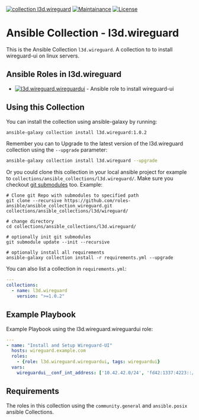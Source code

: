 [![collection l3d.wireguard](https://ansible.l3d.space/svg/l3d.wireguard_ansible-collection_collection.svg)](https://galaxy.ansible.com/ui/repo/published/l3d/wireguard/)
[![Maintainance](https://ansible.l3d.space/svg/l3d.wireguard_maintainance_collection.svg)](https://ansible.l3d.space/#l3d.wireguard)
[![License](https://ansible.l3d.space/svg/l3d.wireguard_license_collection.svg)](LICENSE)

 Ansible Collection - l3d.wireguard
============================

This is the Ansible Collection ``l3d.wireguard``. A collection to to install wireguard-ui on linux servers.

## Ansible Roles in l3d.wireguard
- [![l3d.wireguard.wireguardui](https://ansible.l3d.space/svg/l3d.wireguard.wireguardui_ansible-role.svg)](https://galaxy.ansible.com/ui/repo/published/l3d/wireguard/content/role/wireguardui/) - Ansible role to install wireguard-ui

## Using this Collection
You can install the collection using ansible-galaxy by running:
```bash
ansible-galaxy collection install l3d.wireguard:1.0.2
```

Remember you can to Upgrade to the latest version of the l3d.wireguard collection using the ``--upgrade`` parameter:
```bash
ansible-galaxy collection install l3d.wireguard --upgrade
```


Or you could clone this collection in your local ansible project for example to ``collections/ansible_collections/l3d.wireguard/``. Make sure you checkout [git submodules](https://git-scm.com/docs/git-submodule) too. Example:
```
# Clone git Repo with submodules to specified path
git clone --recursive https://github.com/roles-ansible/ansible_collection_wireguard.git collections/ansible_collections/l3d/wireguard/

# change directory
cd collections/ansible_collections/l3d.wireguard/

# optionally init git submodules
git submodule update --init --recursive

# optionally install all requirements
ansible-galaxy collection install -r requirements.yml --upgrade
```

You can also list a collection in ``requirements.yml``:
```yaml
---
collections:
  - name: l3d.wireguard
    version: ">=1.0.2"
```

## Example Playbook
Example Playbook using the l3d.wireguard.wireguardui role:

```yaml
---
- name: "Install and Setup Wireguard-UI"
  hosts: wireguard.example.com
  roles:
    - {role: l3d.wireguard.wireguardui, tags: wireguardui}
  vars:
    wireguardui__conf_int_address: ['10.42.42.0/24', 'fd42:1337:4223::/48']
```

## Requirements
The roles in this collection using the ``community.general`` and ``ansible.posix`` ansible Collections.
